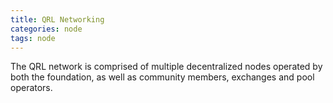 ```yaml
---
title: QRL Networking
categories: node
tags: node
---
```



The QRL network is comprised of multiple decentralized nodes operated by both the foundation, as well as community members, exchanges and pool operators.